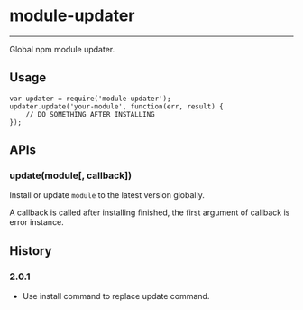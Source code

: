 # module-updater

---

Global npm module updater.

## Usage

```
var updater = require('module-updater');
updater.update('your-module', function(err, result) {
    // DO SOMETHING AFTER INSTALLING
});
```

## APIs

### update(module[, callback])

Install or update `module` to the latest version globally.

A callback is called after installing finished, the first argument of callback is error instance.

## History

### 2.0.1

- Use install command to replace update command.
